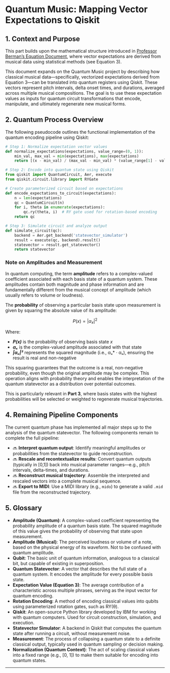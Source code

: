 # Quantum Music: Mapping Vector Expectations to Qiskit

## 1. Context and Purpose

This part builds upon the mathematical structure introduced in [Professor Berman’s Equation Document](https://github.com/CHI-CityTech/QuantumMusic/blob/main/docs/Equations_project_04_20_2025.pdf), where vector expectations are derived from musical data using statistical methods (see Equation 3).

This document expands on the Quantum Music project by describing how classical musical data—specifically, vectorized expectations derived from Equation 3—can be translated into quantum registers using Qiskit. These vectors represent pitch intervals, delta onset times, and durations, averaged across multiple musical compositions. The goal is to use these expectation values as inputs for quantum circuit transformations that encode, manipulate, and ultimately regenerate new musical forms.

## 2. Quantum Process Overview

The following pseudocode outlines the functional implementation of the quantum encoding pipeline using Qiskit:

```python
# Step 1: Normalize expectation vector values
def normalize_expectations(expectations, value_range=(0, 1)):
    min_val, max_val = min(expectations), max(expectations)
    return [(x - min_val) / (max_val - min_val) * (value_range[1] - value_range[0]) + value_range[0] for x in expectations]

# Step 2: Encode into quantum state using Qiskit
from qiskit import QuantumCircuit, Aer, execute
from qiskit.circuit.library import RYGate

# Create parameterized circuit based on expectations
def encode_expectations_to_circuit(expectations):
    n = len(expectations)
    qc = QuantumCircuit(n)
    for i, theta in enumerate(expectations):
        qc.ry(theta, i)  # RY gate used for rotation-based encoding
    return qc

# Step 3: Simulate circuit and analyze output
def simulate_circuit(qc):
    backend = Aer.get_backend('statevector_simulator')
    result = execute(qc, backend).result()
    statevector = result.get_statevector()
    return statevector
```

### Note on Amplitudes and Measurement

In quantum computing, the term **amplitude** refers to a complex-valued coefficient associated with each basis state of a quantum system. These amplitudes contain both magnitude and phase information and are fundamentally different from the musical concept of amplitude (which usually refers to volume or loudness).

The **probability** of observing a particular basis state upon measurement is given by squaring the absolute value of its amplitude:

$$
P(x) = |\alpha_x|^2
$$

Where:
- _**P(x)**_ is the probability of observing basis state *x*
- _**αₓ**_ is the complex-valued amplitude associated with that state
- _**|αₓ|²**_ represents the squared magnitude (i.e., αₓ* · αₓ), ensuring the result is real and non-negative

This squaring guarantees that the outcome is a real, non-negative probability, even though the original amplitude may be complex. This operation aligns with probability theory and enables the interpretation of the quantum statevector as a distribution over potential outcomes. 

This is particularly relevant in **Part 3**, where basis states with the highest probabilities will be selected or weighted to regenerate musical trajectories.


## 4. Remaining Pipeline Components

The current quantum phase has implemented all major steps up to the analysis of the quantum statevector. The following components remain to complete the full pipeline:

- 🔜 **Interpret quantum output**: Identify meaningful amplitudes or probabilities from the statevector to guide reconstruction.
- 🔜 **Rescale and recontextualize results**: Convert quantum outputs (typically in [0,1]) back into musical parameter ranges—e.g., pitch intervals, delta-times, and durations.
- 🔜 **Reconstruct musical trajectory**: Assemble the interpreted and rescaled vectors into a complete musical sequence.
- 🔜 **Export to MIDI**: Use a MIDI library (e.g., `mido`) to generate a valid `.mid` file from the reconstructed trajectory.

## 5. Glossary

- **Amplitude (Quantum)**: A complex-valued coefficient representing the probability amplitude of a quantum basis state. The squared magnitude of this value gives the probability of observing that state upon measurement.
- **Amplitude (Musical)**: The perceived loudness or volume of a note, based on the physical energy of its waveform. Not to be confused with quantum amplitude.
- **Qubit**: The basic unit of quantum information, analogous to a classical bit, but capable of existing in superposition.
- **Quantum Statevector**: A vector that describes the full state of a quantum system. It encodes the amplitude for every possible basis state.
- **Expectation Value (Equation 3)**: The average contribution of a characteristic across multiple phrases, serving as the input vector for quantum encoding.
- **Rotation Encoding**: A method of encoding classical values into qubits using parameterized rotation gates, such as RY(θ).
- **Qiskit**: An open-source Python library developed by IBM for working with quantum computers. Used for circuit construction, simulation, and execution.
- **Statevector Simulator**: A backend in Qiskit that computes the quantum state after running a circuit, without measurement noise.
- **Measurement**: The process of collapsing a quantum state to a definite classical output, typically used in quantum sampling or decision making.
- **Normalization (Quantum Context)**: The act of scaling classical values into a fixed range (e.g., [0, 1]) to make them suitable for encoding into quantum states.

---
